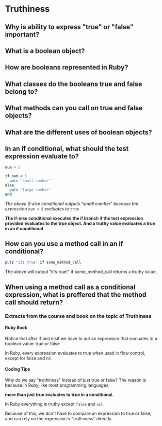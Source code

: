# Truthiness

## Why is ability to express "true" or "false" important?


## What is a boolean object?


## How are booleans represented in Ruby?


## What classes do the booleans true and false belong to?


## What methods can you call on true and false objects?


## What are the different uses of boolean objects?


## In an if conditional, what should the test expression evaluate to?

```ruby
num = 5

if num < 5
  puts "small number"
else
  puts "large number"
end

```

_*The above if-else conditional outputs "small number" because the expression `num < 5` evaluates to `true`*_

**The if-else conditional executes the if branch if the test expression provided evaluates to the true object. And a truthy value evaluates a true in an if conditional**

## How can you use a method call in an if conditional?

```ruby
puts "its true" if some_method_call
```

The above will output "it's true!" if some_method_call returns a truthy value.


## When using a method call as a conditional expression, what is preffered that the method call should return?



### Extracts from the course and book on the topic of Truthiness

#### Ruby Book

Notice that after if and elsif we have to put an expression that evaluates to a boolean value: true or false

In Ruby, every expression evaluates to true when used in flow control, except for false and nil.

#### Coding Tips

Why do we say "truthiness" instead of just true or false? The reason is because in Ruby, like most programming languages,

**more than just true evaluates to true in a conditional.**

In Ruby everything is truthy except `false` and `nil`

Because of this, we don't have to compare an expression to true or false, and can rely on the expression's "truthiness" directly.


